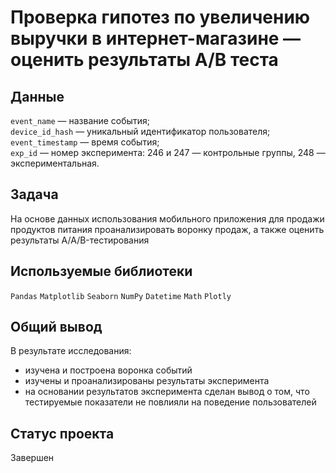 # Проверка гипотез по увеличению выручки в интернет-магазине — оценить результаты A/B теста

## Данные

`event_name` — название события;\
`device_id_hash` — уникальный идентификатор пользователя;\
`event_timestamp` — время события;\
`exp_id` — номер эксперимента: 246 и 247 — контрольные группы, 248 — экспериментальная.

## Задача

На основе данных использования мобильного приложения для продажи продуктов питания проанализировать воронку продаж, а также оценить результаты A/A/B-тестирования

## Используемые библиотеки

`Pandas` `Matplotlib` `Seaborn` `NumPy` `Datetime` `Math` `Plotly`

## Общий вывод

В результате исследования:
- изучена и построена воронка событий
- изучены и проанализированы результаты эксперимента
- на основании результатов эксперимента сделан вывод о том, что тестируемые показатели не повлияли на поведение пользователей

## Статус проекта

Завершен
